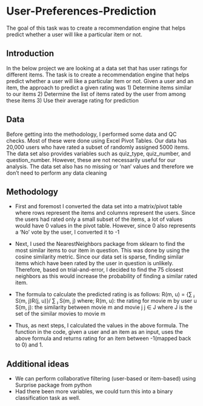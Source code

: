 # User-Preferences-Prediction
The goal of this task was to create a recommendation engine that helps predict whether a user will like a particular item or not. 

## Introduction

In the below project we are looking at a  data set that has user ratings for different items. The task is to create a recommendation engine that helps predict whether a user will like a particular item or not. Given a user and an item, the approach to predict a given rating was 1) Determine items similar to our items 2) Determine the list of items rated by the user from among these items 3) Use their average rating for prediction 

## Data

Before getting into the methodology, I performed some data and QC checks. Most of these were done using Excel Pivot Tables. Our data has 20,000 users who have rated a subset of randomly assigned 5000 items. The data set also provides variables such as quiz_type, quiz_number, and question_number. However, these are not necessarily useful for our analysis. The data set also has no missing or ‘nan’ values and therefore we don’t need to perform any data cleaning

## Methodology

- First and foremost I converted the data set into a matrix/pivot table where rows represent the items and columns represent the users. Since the users had rated only a small subset of the items, a lot of values would have 0 values in the pivot table. However, since 0 also represents a ‘No’ vote by the user, I converted it to -1

- Next, I used the NearestNeighbors package from sklearn to find the most similar items to our item in question. This was done by using the cosine similarity metric. Since our data set is sparse, finding similar items which have been rated by the user in question is unlikely. Therefore, based on trial-and-error, I decided to find the 75 closest neighbors as this would increase the probability of finding a similar rated item.

- The formula to calculate the predicted rating is as follows:
R(m, u) = {∑ ⱼ S(m, j)R(j, u)}/ ∑ ⱼ S(m, j) where;
R(m, u): the rating for movie m by user u
S(m, j): the similarity between movie m and movie j
j ∈ J where J is the set of the similar movies to movie m

- Thus, as next steps, I calculated the values in the above formula. The function in the code, given a user and an item as an input, uses the above formula and returns rating for an item between -1(mapped back to 0) and 1. 

## Additional ideas

- We can perform collaborative filtering (user-based or item-based) using Surprise package from python
- Had there been more variables, we could turn this into a binary classification task as well.

